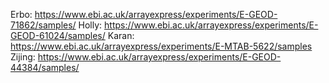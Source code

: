 Erbo: https://www.ebi.ac.uk/arrayexpress/experiments/E-GEOD-71862/samples/
Holly: https://www.ebi.ac.uk/arrayexpress/experiments/E-GEOD-61024/samples/
Karan: https://www.ebi.ac.uk/arrayexpress/experiments/E-MTAB-5622/samples
Zijing: https://www.ebi.ac.uk/arrayexpress/experiments/E-GEOD-44384/samples/
